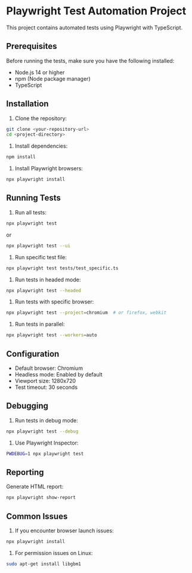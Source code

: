 # Playwright Test Automation Project

This project contains automated tests using Playwright with TypeScript.

## Prerequisites

Before running the tests, make sure you have the following installed:

- Node.js 14 or higher
- npm (Node package manager)
- TypeScript

## Installation

1. Clone the repository:

```bash
git clone <your-repository-url>
cd <project-directory>
```

1. Install dependencies:

```bash
npm install
```

1. Install Playwright browsers:

```bash
npx playwright install
```

## Running Tests

1. Run all tests:

```bash
npx playwright test
```

or

```bash
npx playwright test --ui
```

1. Run specific test file:

```bash
npx playwright test tests/test_specific.ts
```

1. Run tests in headed mode:

```bash
npx playwright test --headed
```

1. Run tests with specific browser:

```bash
npx playwright test --project=chromium  # or firefox, webkit
```

1. Run tests in parallel:

```bash
npx playwright test --workers=auto
```

## Configuration

- Default browser: Chromium
- Headless mode: Enabled by default
- Viewport size: 1280x720
- Test timeout: 30 seconds

## Debugging

1. Run tests in debug mode:

```bash
npx playwright test --debug
```

1. Use Playwright Inspector:

```bash
PWDEBUG=1 npx playwright test
```

## Reporting

Generate HTML report:

```bash
npx playwright show-report
```

## Common Issues

1. If you encounter browser launch issues:

```bash
npx playwright install
```

1. For permission issues on Linux:

```bash
sudo apt-get install libgbm1
```
